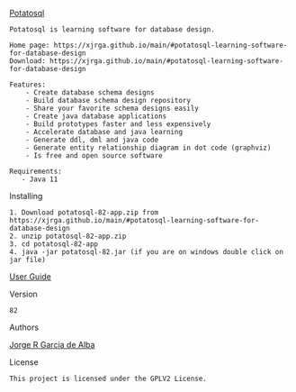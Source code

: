 [Potatosql](https://xjrga.github.io/main/#potatosql-learning-software-for-database-design "Potatosql: Database Design and Code Generation Software")

    Potatosql is learning software for database design.

    Home page: https://xjrga.github.io/main/#potatosql-learning-software-for-database-design
    Download: https://xjrga.github.io/main/#potatosql-learning-software-for-database-design

    Features:
        - Create database schema designs
        - Build database schema design repository
        - Share your favorite schema designs easily
        - Create java database applications
        - Build prototypes faster and less expensively
        - Accelerate database and java learning
        - Generate ddl, dml and java code
        - Generate entity relationship diagram in dot code (graphviz)
        - Is free and open source software

    Requirements:
       - Java 11

Installing

    1. Download potatosql-82-app.zip from https://xjrga.github.io/main/#potatosql-learning-software-for-database-design
    2. unzip potatosql-82-app.zip
    3. cd potatosql-82-app
    4. java -jar potatosql-82.jar (if you are on windows double click on jar file)

[User Guide](https://xjrga.github.io/main/#potatosql-learning-software-for-database-design "Potatosql: Database Design and Code Generation Software")

Version

    82

Authors

[Jorge R Garcia de Alba](https://xjrga.github.io "Jorge R Garcia de Alba")

License

    This project is licensed under the GPLV2 License.

